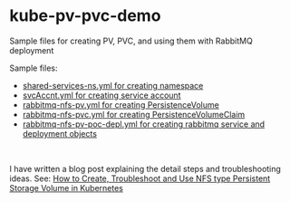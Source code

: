 # kube-pv-pvc-demo
Sample files for creating PV, PVC, and using them with RabbitMQ deployment
<br/>

Sample files:
 * [shared-services-ns.yml for creating namespace](yaml/shared-services-ns.yml)
 * [svcAccnt.yml for creating service account](yaml/svcAccnt.yml)
 * [rabbitmq-nfs-pv.yml for creating PersistenceVolume](yaml/rabbitmq-nfs-pv.yml)
 * [rabbitmq-nfs-pvc.yml for creating PersistenceVolumeClaim](yaml/rabbitmq-nfs-pvc.yml)
 * [rabbitmq-nfs-pv-poc-depl.yml for creating rabbitmq service and deployment objects](yaml/rabbitmq-nfs-pv-poc-depl.yml)
<br/>


I have written a blog post explaining the detail steps and troubleshooting ideas. See:
[How to Create, Troubleshoot and Use NFS type Persistent Storage Volume in Kubernetes](https://purnapoudel.blogspot.com/2018/08/how-to-create-troubleshoot-use-nfs-type-pestencevolume-in-kubernetes.html)
